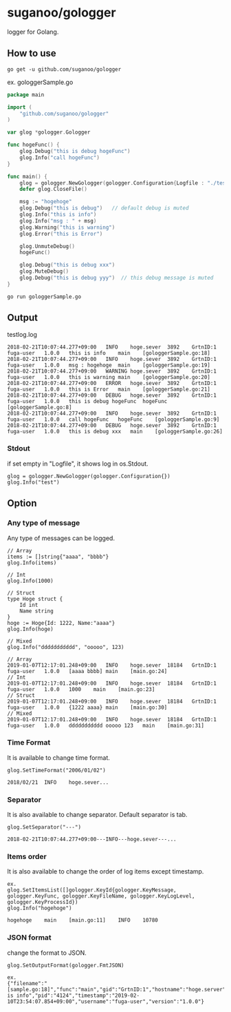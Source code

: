 # suganoo/gologger
logger for Golang.

## How to use
```
go get -u github.com/suganoo/gologger
```
ex. gologgerSample.go
```Go:gologgerSample.go
package main

import (
	"github.com/suganoo/gologger"
)

var glog *gologger.Gologger

func hogeFunc() {
	glog.Debug("this is debug hogeFunc")
	glog.Info("call hogeFunc")
}

func main() {
	glog = gologger.NewGologger(gologger.Configuration{Logfile : "./testlog.log"})
	defer glog.CloseFile()

	msg := "hogehoge"
	glog.Debug("this is debug")   // default debug is muted
	glog.Info("this is info")
	glog.Info("msg : " + msg)
	glog.Warning("this is warning")
	glog.Error("this is Error")

	glog.UnmuteDebug()
	hogeFunc()

	glog.Debug("this is debug xxx")
	glog.MuteDebug()
	glog.Debug("this is debug yyy")  // this debug message is muted
}
```
```
go run gologgerSample.go
```
## Output
testlog.log
```testlog.log
2018-02-21T10:07:44.277+09:00	INFO	hoge.sever	3892	GrtnID:1	fuga-user	1.0.0	this is info	main	[gologgerSample.go:18]
2018-02-21T10:07:44.277+09:00	INFO	hoge.sever	3892	GrtnID:1	fuga-user	1.0.0	msg : hogehoge	main	[gologgerSample.go:19]
2018-02-21T10:07:44.277+09:00	WARNING	hoge.sever	3892	GrtnID:1	fuga-user	1.0.0	this is warning	main	[gologgerSample.go:20]
2018-02-21T10:07:44.277+09:00	ERROR	hoge.sever	3892	GrtnID:1	fuga-user	1.0.0	this is Error	main	[gologgerSample.go:21]
2018-02-21T10:07:44.277+09:00	DEBUG	hoge.sever	3892	GrtnID:1	fuga-user	1.0.0	this is debug hogeFunc	hogeFunc	[gologgerSample.go:8]
2018-02-21T10:07:44.277+09:00	INFO	hoge.sever	3892	GrtnID:1	fuga-user	1.0.0	call hogeFunc	hogeFunc	[gologgerSample.go:9]
2018-02-21T10:07:44.277+09:00	DEBUG	hoge.sever	3892	GrtnID:1	fuga-user	1.0.0	this is debug xxx	main	[gologgerSample.go:26]
```
### Stdout
if set empty in "Logfile", it shows log in os.Stdout.
```
glog = gologger.NewGologger(gologger.Configuration{})
glog.Info("test")
```
## Option
### Any type of message
Any type of messages can be logged.
```
// Array
items := []string{"aaaa", "bbbb"}
glog.Info(items)

// Int
glog.Info(1000)

// Struct
type Hoge struct {
	Id int
	Name string
}
hoge := Hoge{Id: 1222, Name:"aaaa"}
glog.Info(hoge)

// Mixed
glog.Info("ddddddddddd", "ooooo", 123)
```
```
// Array
2019-01-07T12:17:01.248+09:00	INFO	hoge.sever	18184	GrtnID:1	fuga-user	1.0.0	[aaaa bbbb]	main	[main.go:24]
// Int
2019-01-07T12:17:01.248+09:00	INFO	hoge.sever	18184	GrtnID:1	fuga-user	1.0.0	1000	main	[main.go:23]
// Struct
2019-01-07T12:17:01.248+09:00	INFO	hoge.sever	18184	GrtnID:1	fuga-user	1.0.0	{1222 aaaa}	main	[main.go:30]
// Mixed
2019-01-07T12:17:01.248+09:00	INFO	hoge.sever	18184	GrtnID:1	fuga-user	1.0.0	ddddddddddd ooooo 123	main	[main.go:31]
```
### Time Format
It is available to change time format.
```
glog.SetTimeFormat("2006/01/02")
```
```
2018/02/21	INFO	hoge.sever...
```
### Separator
It is also available to change separator. Default separator is tab.
```
glog.SetSeparator("---")
```
```
2018-02-21T10:07:44.277+09:00---INFO---hoge.sever---...
```
### Items order
It is also available to change the order of log items except timestamp.
```
ex.
glog.SetItemsList([]gologger.KeyId{gologger.KeyMessage, gologger.KeyFunc, gologger.KeyFileName, gologger.KeyLogLevel, gologger.KeyProcessId})
glog.Info("hogehoge")
```
```
hogehoge	main	[main.go:11]	INFO	10780
```
### JSON format
change the format to JSON.
```
glog.SetOutputFormat(gologger.FmtJSON)
```
```
ex.
{"filename":"[sample.go:18]","func":"main","gid":"GrtnID:1","hostname":"hoge.server","loglevel":"INFO","msg":"this is info","pid":"4124","timestamp":"2019-02-10T23:54:07.854+09:00","username":"fuga-user","version":"1.0.0"}
```
